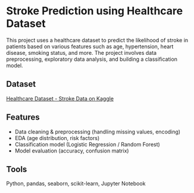 # Stroke Prediction using Healthcare Dataset

This project uses a healthcare dataset to predict the likelihood of stroke in patients based on various features such as age, hypertension, heart disease, smoking status, and more. The project involves data preprocessing, exploratory data analysis, and building a classification model.

## Dataset
[Healthcare Dataset - Stroke Data on Kaggle](https://www.kaggle.com/datasets/godfatherfigure/healthcare-dataset-stroke-data)

## Features
- Data cleaning & preprocessing (handling missing values, encoding)
- EDA (age distribution, risk factors)
- Classification model (Logistic Regression / Random Forest)
- Model evaluation (accuracy, confusion matrix)

## Tools
Python, pandas, seaborn, scikit-learn, Jupyter Notebook
